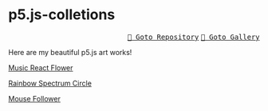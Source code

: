 # p5.js-colletions

<div style="text-align: right;">
<kbd><a href="https://github.com/LeoJhonSong/p5.js-colletions">📁 Goto Repository</a></kbd> <kbd><a href="https://leojhonsong.github.io/p5.js-colletions/">🌌 Goto Gallery</a></kbd>
</div>

Here are my beautiful p5.js art works!

[Music React Flower](music-flower/)

[Rainbow Spectrum Circle](spectrum-circle/)

[Mouse Follower](music-flower/)